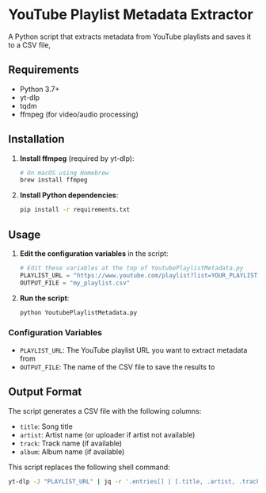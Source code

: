 # YouTube Playlist Metadata Extractor

A Python script that extracts metadata from YouTube playlists and saves it to a CSV file,

## Requirements

- Python 3.7+
- yt-dlp
- tqdm
- ffmpeg (for video/audio processing)

## Installation

1. **Install ffmpeg** (required by yt-dlp):
   ```bash
   # On macOS using Homebrew
   brew install ffmpeg
   ```

2. **Install Python dependencies**:
   ```bash
   pip install -r requirements.txt
   ```

## Usage

1. **Edit the configuration variables** in the script:
   ```python
   # Edit these variables at the top of YoutubePlaylistMetadata.py
   PLAYLIST_URL = "https://www.youtube.com/playlist?list=YOUR_PLAYLIST_ID"
   OUTPUT_FILE = "my_playlist.csv"
   ```

2. **Run the script**:
   ```bash
   python YoutubePlaylistMetadata.py
   ```

### Configuration Variables

- `PLAYLIST_URL`: The YouTube playlist URL you want to extract metadata from
- `OUTPUT_FILE`: The name of the CSV file to save the results to

## Output Format

The script generates a CSV file with the following columns:
- `title`: Song title
- `artist`: Artist name (or uploader if artist not available)
- `track`: Track name (if available)
- `album`: Album name (if available)




This script replaces the following shell command:
```bash
yt-dlp -J "PLAYLIST_URL" | jq -r '.entries[] | [.title, .artist, .track, .album] | @csv' > playlist.csv
```